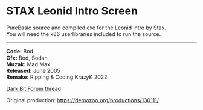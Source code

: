 # STAX Leonid Intro Screen


PureBasic source and compiled exe for the Leonid intro by Stax.  
You will need the x86 userlibraries included to run the source.

---

**Code:** Bod  
**Gfx:** Bod, Sodan  
**Muzak:** Mad Max  
**Released:** June 2005  
**Remake:** Ripping & Coding KrazyK 2022

[Dark Bit Forum thread](https://www.dbfinteractive.com/forum/index.php?topic=6929.0)

Original production: https://demozoo.org/productions/130111/

